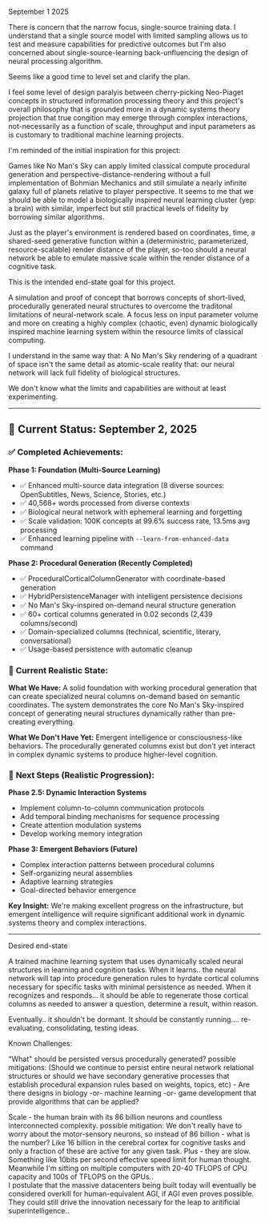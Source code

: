 September 1 2025

There is concern that the narrow focus, single-source training data.  I understand that a single source model with limited sampling allows us to test and measure capabilities for predictive outcomes but I'm also concerned about single-source-learning back-unfluencing the design of neural processing algorithm.

Seems like a good time to level set and clarify the plan.

I feel some level of design paralyis between cherry-picking Neo-Piaget concepts in structured information processing theory and this project's overall philosophy that is grounded more in a dynamic systems theory projection that true congition may emerge through complex interactions, not-necessarily as a function of scale, throughput and input parameters as is customary to traditional machine learning projects.

I'm reminded of the initial inspiration for this project: 

Games like No Man's Sky can apply limited classical compute procedural generation and perspective-distance-rendering without a full implementation of Bohmian Mechanics and still simulate a nearly infinite galaxy full of planets relative to player perspective. It seems to me that we should be able to model a biologically inspired neural learning cluster (yep: a brain) with similar, imperfect but still practical levels of fidelity by borrowing similar algorithms.

Just as the player's environment is rendered based on coordinates, time, a shared-seed generative function within a (deterministric, parameterized, resource-scalable) render distance of the player, so-too should a neural network be able to emulate massive scale within the render distance of a cognitive task.  

This is the intended end-state goal for this project.

A simulation and proof of concept that borrows concepts of short-lived, procedurally generated neural structures to overcome the traditonal limitations of neural-network scale. A focus less on input parameter volume and more on creating a highly complex (chaotic, even) dynamic biologically inspired machine learning system within the resource limits of classical computing. 

I understand in the same way that: A No Man's Sky rendering of a quadrant of space isn't the same detail as atomic-scale reality
that: our neural network will lack full fidelity of biological structures.   

We don't know what the limits and capabilities are without at least experimenting.

---

## 🎯 Current Status: September 2, 2025

### ✅ **Completed Achievements:**

**Phase 1: Foundation (Multi-Source Learning)**
- ✅ Enhanced multi-source data integration (8 diverse sources: OpenSubtitles, News, Science, Stories, etc.)
- ✅ 40,568+ words processed from diverse contexts
- ✅ Biological neural network with ephemeral learning and forgetting
- ✅ Scale validation: 100K concepts at 99.6% success rate, 13.5ms avg processing
- ✅ Enhanced learning pipeline with `--learn-from-enhanced-data` command

**Phase 2: Procedural Generation (Recently Completed)**
- ✅ ProceduralCorticalColumnGenerator with coordinate-based generation
- ✅ HybridPersistenceManager with intelligent persistence decisions
- ✅ No Man's Sky-inspired on-demand neural structure generation
- ✅ 60+ cortical columns generated in 0.02 seconds (2,439 columns/second)
- ✅ Domain-specialized columns (technical, scientific, literary, conversational)
- ✅ Usage-based persistence with automatic cleanup

### 🔄 **Current Realistic State:**

**What We Have:** A solid foundation with working procedural generation that can create specialized neural columns on-demand based on semantic coordinates. The system demonstrates the core No Man's Sky-inspired concept of generating neural structures dynamically rather than pre-creating everything.

**What We Don't Have Yet:** Emergent intelligence or consciousness-like behaviors. The procedurally generated columns exist but don't yet interact in complex dynamic systems to produce higher-level cognition.

### 🚀 **Next Steps (Realistic Progression):**

**Phase 2.5: Dynamic Interaction Systems**
- Implement column-to-column communication protocols
- Add temporal binding mechanisms for sequence processing
- Create attention modulation systems
- Develop working memory integration

**Phase 3: Emergent Behaviors (Future)**
- Complex interaction patterns between procedural columns
- Self-organizing neural assemblies
- Adaptive learning strategies
- Goal-directed behavior emergence

**Key Insight:** We're making excellent progress on the infrastructure, but emergent intelligence will require significant additional work in dynamic systems theory and complex interactions.

---

Desired end-state

A trained machine learning system that uses dynamically scaled neural structures in learning and cognition tasks.
When it learns.. the neural network will tap into procedure generation rules to hyrdate cortical columns necessary for specific tasks with minimal persistence as needed.
When it recognizes and responds... it should be able to regenerate those cortical columns as needed to answer a question, determine a result, within reason.

Eventually.. it shouldn't be dormant. It should be constantly running.... re-evaluating, consolidating, testing ideas.


Known Challenges:

"What" should be persisted versus procedurally generated?
possible mitigations:
(Should we continue to persist entire neural network relational structures or should we have secondary generative processes that establish procedural expansion rules based on weights, topics, etc)  - Are there designs in biology -or- machine learning -or- game development that provide algorithms that can be applied?

Scale - the human brain with its 86 billion neurons and countless interconnected complexity.
possible mitigation:  We don't really have to worry about the motor-sensory neurons, so instead of 86 billion - what is the number? Like 16 billion in the cerebral cortex for cognitive tasks and only a fraction of these are active for any given task.  Plus - they are slow.   Something like 10bits per second effective speed limit for human thought.    Meanwhile I'm sitting on multiple computers with 20-40 TFLOPS of CPU capacity and 100s of TFLOPS on the GPUs..  
I postulate that the massive datacenters being built today will eventually be considered overkill for human-equivalent AGI, if AGI even proves possible.  They could still drive the innovation necessary for the leap to aritificial superintelligence..






